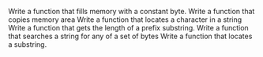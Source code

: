 Write a function that fills memory with a constant byte.
Write a function that copies memory area
Write a function that locates a character in a string
Write a function that gets the length of a prefix substring.
Write a function that searches a string for any of a set of bytes
Write a function that locates a substring.
